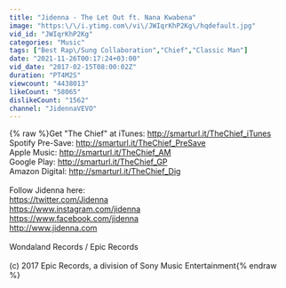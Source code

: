 ```yaml
---
title: "Jidenna - The Let Out ft. Nana Kwabena"
image: "https:\/\/i.ytimg.com\/vi\/JWIqrKhP2Kg\/hqdefault.jpg"
vid_id: "JWIqrKhP2Kg"
categories: "Music"
tags: ["Best Rap\/Sung Collaboration","Chief","Classic Man"]
date: "2021-11-26T00:17:24+03:00"
vid_date: "2017-02-15T08:00:02Z"
duration: "PT4M2S"
viewcount: "4438013"
likeCount: "58065"
dislikeCount: "1562"
channel: "JidennaVEVO"
---
```

{% raw %}Get &quot;The Chief&quot; at iTunes:  <a rel="nofollow" target="blank" href="http://smarturl.it/TheChief_iTunes">http://smarturl.it/TheChief_iTunes</a><br />Spotify Pre-Save:  <a rel="nofollow" target="blank" href="http://smarturl.it/TheChief_PreSave">http://smarturl.it/TheChief_PreSave</a><br />Apple Music:  <a rel="nofollow" target="blank" href="http://smarturl.it/TheChief_AM">http://smarturl.it/TheChief_AM</a><br />Google Play:  <a rel="nofollow" target="blank" href="http://smarturl.it/TheChief_GP">http://smarturl.it/TheChief_GP</a><br />Amazon Digital:  <a rel="nofollow" target="blank" href="http://smarturl.it/TheChief_Dig">http://smarturl.it/TheChief_Dig</a><br /><br />Follow Jidenna here: <br /><a rel="nofollow" target="blank" href="https://twitter.com/Jidenna">https://twitter.com/Jidenna</a><br /><a rel="nofollow" target="blank" href="https://www.instagram.com/jidenna">https://www.instagram.com/jidenna</a><br /><a rel="nofollow" target="blank" href="https://www.facebook.com/jidenna">https://www.facebook.com/jidenna</a><br /><a rel="nofollow" target="blank" href="http://www.jidenna.com">http://www.jidenna.com</a><br /><br />Wondaland Records / Epic Records<br /><br />(c) 2017 Epic Records, a division of Sony Music Entertainment{% endraw %}
